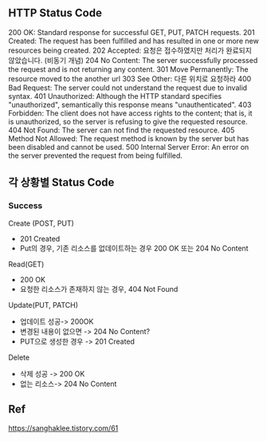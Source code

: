 ## HTTP Status Code

200 OK: Standard response for successful GET, PUT, PATCH requests.
201 Created: The request has been fulfilled and has resulted in one or more new resources being created.
202 Accepted: 요청은 접수하였지만 처리가 완료되지 않았습니다. (비동기 개념)
204 No Content: The server successfully processed the request and is not returning any content.
301 Move Permanently: The resource moved to the another url
303 See Other: 다른 위치로 요청하라
400 Bad Request: The server could not understand the request due to invalid syntax.
401 Unauthorized: Although the HTTP standard specifies "unauthorized", semantically this response means "unauthenticated".
403 Forbidden: The client does not have access rights to the content; that is, it is unauthorized, so the server is refusing to give the requested resource.
404 Not Found: The server can not find the requested resource.
405 Method Not Allowed: The request method is known by the server but has been disabled and cannot be used.
500 Internal Server Error: An error on the server prevented the request from being fulfilled.

## 각 상황별 Status Code

### Success

Create (POST, PUT)

- 201 Created
- Put의 경우, 기존 리소스를 없데이트하는 경우 200 OK 또는 204 No Content

Read(GET)

- 200 OK
- 요청한 리소스가 존재하지 않는 경우, 404 Not Found

Update(PUT, PATCH)

- 업데이트 성공-> 200OK
- 변경된 내용이 없으면 -> 204 No Content?
- PUT으로 생성한 경우 -> 201 Created

Delete

- 삭제 성공 -> 200 OK
- 없는 리소스-> 204 No Content

## Ref

https://sanghaklee.tistory.com/61
